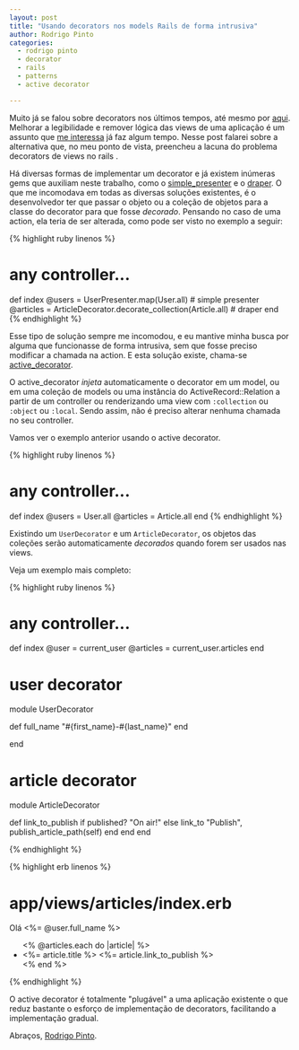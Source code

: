 ```yaml
---
layout: post
title: "Usando decorators nos models Rails de forma intrusiva"
author: Rodrigo Pinto
categories:
  - rodrigo pinto
  - decorator
  - rails
  - patterns
  - active decorator

---
```


Muito já se falou sobre decorators nos últimos tempos, até mesmo por [aqui][dec]. Melhorar a legibilidade e remover lógica das views de uma aplicação é um assunto que [me interessa][tech] já faz algum tempo. Nesse post falarei sobre a alternativa que, no meu ponto de vista, preencheu a lacuna do problema decorators de views no rails .

<!--more-->

Há diversas formas de implementar um decorator e já existem inúmeras gems que auxiliam neste trabalho, como o [simple_presenter][sp] e o [draper][draper]. O que me incomodava em todas as diversas soluções existentes, é  o desenvolvedor ter que passar o objeto ou a coleção de objetos para a classe do decorator para que fosse _decorado_. Pensando no caso de uma action, ela teria de ser alterada, como pode ser visto no exemplo a seguir:

{% highlight ruby linenos %}
# any controller...
def index
  @users = UserPresenter.map(User.all) # simple presenter
  @articles = ArticleDecorator.decorate_collection(Article.all) # draper
end
{% endhighlight %}

Esse tipo de solução sempre me incomodou, e eu mantive minha busca por alguma que funcionasse de forma intrusiva, sem que fosse preciso modificar a chamada na action. E esta solução existe, chama-se [active_decorator][ad].

O active_decorator _injeta_ automaticamente o decorator em um model, ou em uma coleção de models ou uma instância do ActiveRecord::Relation a partir de um controller ou renderizando uma view com `:collection` ou `:object` ou `:local`. Sendo assim, não é preciso alterar nenhuma chamada no seu controller.

Vamos ver o exemplo anterior usando o active decorator.

{% highlight ruby linenos %}
# any controller...
def index
  @users = User.all
  @articles = Article.all
end
{% endhighlight %}

Existindo um `UserDecorator` e um `ArticleDecorator`, os objetos das coleções serão automaticamente _decorados_ quando forem ser usados nas views.

Veja um exemplo mais completo:

{% highlight ruby linenos %}
# any controller...
def index
  @user = current_user
  @articles = current_user.articles
end

# user decorator
module UserDecorator

  def full_name
    "#{first_name}-#{last_name}"
  end

end

# article decorator
module ArticleDecorator

  def link_to_publish
    if published?
      "On air!"
    else
      link_to "Publish", publish_article_path(self)
    end
  end
end

{% endhighlight %}

{% highlight erb linenos %}
# app/views/articles/index.erb

Olá <%= @user.full_name %>

<ul>
<% @articles.each do |article| %>
  <li>
    <%= article.title %>
    <%= article.link_to_publish %>
  </li>
<% end %>
</ul>

{% endhighlight %}

O active decorator é totalmente "plugável" a uma aplicação existente o que reduz bastante o esforço de implementação de decorators, facilitando a implementação gradual.


Abraços, [Rodrigo Pinto](http://twitter.com/rodrigoospinto).


[tech]: http://helabs.com.br/blog/2012/11/16/tech-talk-rodrigo-pinto-explorando-as-views-rails/
[cafe]: http://helabs.com.br/eventos/cafe-com-dev/
[dec]: http://helabs.com.br/blog/categories/decorator/
[sp]: https://github.com/fnando/simple_presenter
[draper]: https://github.com/drapergem/draper
[ad]: https://github.com/amatsuda/active_decorator
